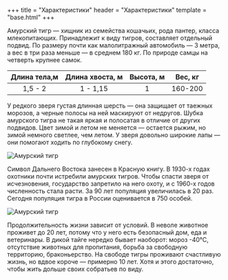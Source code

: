 +++
title = "Характеристики"
header = "Характеристики"
template = "base.html"
+++

Амурский тигр — хищник из семейства кошачьих, рода пантер, класса млекопитающих. Принадлежит к виду тигров, составляет отдельный подвид. По размеру почти как малолитражный автомобиль — 3 метра, а вес в три раза меньше — в среднем 180 кг. По природе самцы на четверть крупнее самок.

Длина тела,м | Длина хвоста, м | Высота, м | Вес, кг
:--------: |:-----:| :-------: |:----:
1,5 - 2  | 1 - 1,15  | 1 | 160-200

У редкого зверя густая длинная шерсть — она защищает от таежных морозов, а черные полосы на ней маскируют от недругов. Шубка амурского тигра не такая яркая и полосатая в отличие от других подвидов. Цвет зимой и летом не меняется — остается рыжим, но зимой немного светлее, чем летом. У зверя довольно широкие лапы — они помогают ходить по глубокому снегу.

![Амурский тигр](img/specif1.png "Амурский тигр")

Символ Дальнего Востока занесен в Красную книгу. В 1930-х годах охотники почти истребили амурских тигров. Чтобы спасти зверя от исчезновения, государство запретило на него охоту, и с 1960-х годов численность стала расти. За 90 лет популяция увеличилась в 20 раз. Сегодня популяция тигра в России оценивается в 750 особей.

![Амурский тигр](img/specif2.png "Рост численности")

Продолжительность жизни зависит от условий. В неволе животное проживет до 20 лет, потому что у него есть безопасный дом, еда и ветеринары. В дикой тайге нередко бывает наоборот: мороз -40°С, отсутствие животных для пропитания, борьба за свободную территорию, браконьерство. На свободе тигры проживают счастливую жизнь, но вдвое короче — примерно 10 лет. Хотя и этого достаточно, чтобы жить дольше своих собратьев по виду.